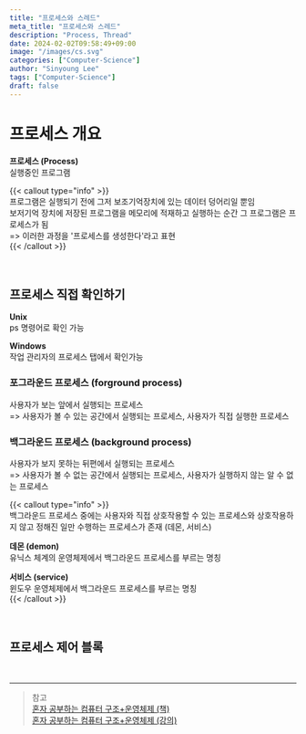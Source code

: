 ```yaml
---
title: "프로세스와 스레드"
meta_title: "프로세스와 스레드"
description: "Process, Thread"
date: 2024-02-02T09:58:49+09:00
image: "/images/cs.svg"
categories: ["Computer-Science"]
author: "Sinyoung Lee"
tags: ["Computer-Science"]
draft: false
---
```


# **프로세스 개요**  
**프로세스 (Process)**  
실행중인 프로그램  

{{< callout type="info" >}}  
프로그램은 실행되기 전에 그저 보조기억장치에 있는 데이터 덩어리일 뿐임  
보저기억 장치에 저장된 프로그램을 메모리에 적재하고 실행하는 순간 그 프로그램은 프로세스가 됨  
=> 이러한 과정을 '프로세스를 생성한다'라고 표현  
{{< /callout >}}  

<br>  

## **프로세스 직접 확인하기**  
**Unix**  
ps 명령어로 확인 가능  

**Windows**  
작업 관리자의 프로세스 탭에서 확인가능  

### **포그라운드 프로세스 (forground process)**  
사용자가 보는 앞에서 실행되는 프로세스  
=> 사용자가 볼 수 있는 공간에서 실행되는 프로세스, 사용자가 직접 실행한 프로세스  

### **백그라운드 프로세스 (background process)**  
사용자가 보지 못하는 뒤편에서 실행되는 프로세스  
=> 사용자가 볼 수 없는 공간에서 실행되는 프로세스, 사용자가 실행하지 않는 알 수 없는 프로세스  

{{< callout type="info" >}}  
백그라운드 프로세스 중에는 사용자와 직접 상호작용할 수 있는 프로세스와 상호작용하지 않고 정해진 일만 수행하는 프로세스가 존재 (데몬, 서비스)  

**데몬 (demon)**  
유닉스 체계의 운영체제에서 백그라운드 프로세스를 부르는 명칭  

**서비스 (service)**  
윈도우 운영체제에서 백그라운드 프로세스를 부르는 명칭  
{{< /callout >}}  

<br>

## **프로세스 제어 블록**  












<br>
<hr>

> 참고  
> [혼자 공부하는 컴퓨터 구조+운영체제 (책)](https://hongong.hanbit.co.kr/%EC%BB%B4%ED%93%A8%ED%84%B0-%EA%B5%AC%EC%A1%B0-%EC%9A%B4%EC%98%81%EC%B2%B4%EC%A0%9C/)  
> [혼자 공부하는 컴퓨터 구조+운영체제 (강의)](https://www.inflearn.com/course/%ED%98%BC%EC%9E%90-%EA%B3%B5%EB%B6%80%ED%95%98%EB%8A%94-%EC%BB%B4%ED%93%A8%ED%84%B0%EA%B5%AC%EC%A1%B0-%EC%9A%B4%EC%98%81%EC%B2%B4%EC%A0%9C)


